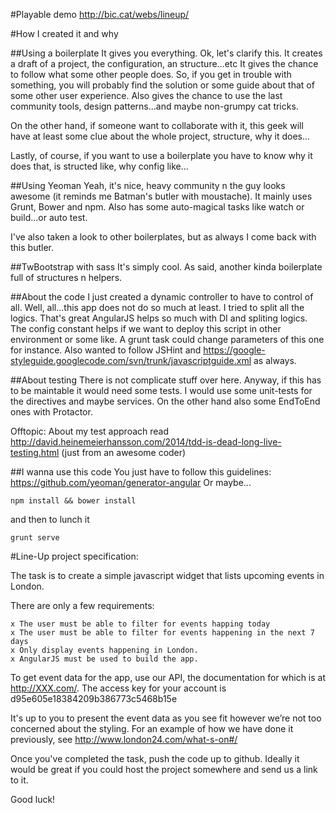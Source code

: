 #Playable demo
http://bic.cat/webs/lineup/


#How I created it and why

##Using a boilerplate
It gives you everything. Ok, let's clarify this.
It creates a draft of a project, the configuration, an structure...etc It gives the chance to follow what some other people does. 
So, if you get in trouble with something, you will probably find the solution or some guide about that of some other user experience.
Also gives the chance to use the last community tools, design patterns...and maybe non-grumpy cat tricks.

On the other hand, if someone want to collaborate with it, this geek will have at least some clue about the whole project, structure, why it does...

Lastly, of course, if you want to use a boilerplate you have to know why it does that, is structed like, why config like...

##Using Yeoman
Yeah, it's nice, heavy community n the guy looks awesome (it reminds me Batman's butler with moustache).
It mainly uses Grunt, Bower and npm. Also has some auto-magical tasks like watch or build...or auto test.

I've also taken a look to other boilerplates, but as always I come back with this butler.

##TwBootstrap with sass
It's simply cool. As said, another kinda boilerplate full of structures n helpers.

##About the code
I just created a dynamic controller to have to control of all. Well, all...this app does not do so much at least.
I tried to split all the logics. That's great AngularJS helps so much with DI and spliting logics.
The config constant helps if we want to deploy this script in other environment or some like. A grunt task could change parameters of this one for instance.
Also wanted to follow JSHint and https://google-styleguide.googlecode.com/svn/trunk/javascriptguide.xml as always.

##About testing
There is not complicate stuff over here. Anyway, if this has to be maintable it would need some tests.
I would use some unit-tests for the directives and maybe services.
On the other hand also some EndToEnd ones with Protactor.

Offtopic: About my test approach read http://david.heinemeierhansson.com/2014/tdd-is-dead-long-live-testing.html (just from an awesome coder)

##I wanna use this code
You just have to follow this guidelines: https://github.com/yeoman/generator-angular
Or maybe...
```
npm install && bower install
```
and then to lunch it
```
grunt serve
```


#Line-Up project specification:

The task is to create a simple javascript widget that lists upcoming events in London. 

There are only a few requirements:

```
x The user must be able to filter for events happing today
x The user must be able to filter for events happening in the next 7 days
x Only display events happening in London.
x AngularJS must be used to build the app.
```

To get event data for the app, use our API, the documentation for which is at http://XXX.com/. The access key for your account is d95e605e18384209b386773c5468b15e

It's up to you to present the event data as you see fit however we’re not too concerned about the styling. For an example of how we have done it previously, see http://www.london24.com/what-s-on#/

Once you've completed the task, push the code up to github. Ideally it would be great if you could host the project somewhere and send us a link to it.

Good luck!